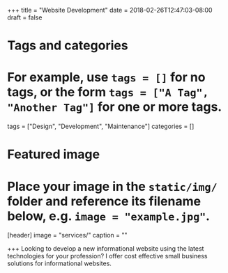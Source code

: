 +++
title = "Website Development"
date = 2018-02-26T12:47:03-08:00
draft = false

# Tags and categories
# For example, use `tags = []` for no tags, or the form `tags = ["A Tag", "Another Tag"]` for one or more tags.
tags = ["Design", "Development", "Maintenance"]
categories = []

# Featured image
# Place your image in the `static/img/` folder and reference its filename below, e.g. `image = "example.jpg"`.
[header]
image = "services/"
caption = ""

+++
Looking to develop a new informational website using the latest technologies for your profession? I offer cost effective small business solutions for informational websites.